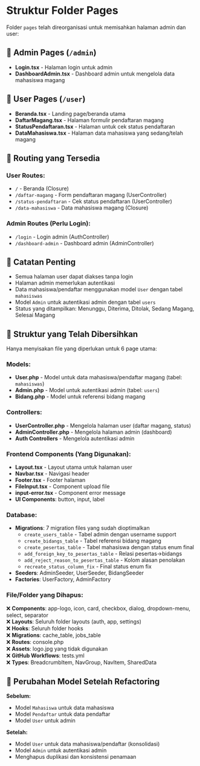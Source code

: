# Struktur Folder Pages

Folder `pages` telah direorganisasi untuk memisahkan halaman admin dan user:

## 📁 Admin Pages (`/admin`)

- **Login.tsx** - Halaman login untuk admin
- **DashboardAdmin.tsx** - Dashboard admin untuk mengelola data mahasiswa magang

## 📁 User Pages (`/user`)

- **Beranda.tsx** - Landing page/beranda utama
- **DaftarMagang.tsx** - Halaman formulir pendaftaran magang
- **StatusPendaftaran.tsx** - Halaman untuk cek status pendaftaran
- **DataMahasiswa.tsx** - Halaman data mahasiswa yang sedang/telah magang

## 🔗 Routing yang Tersedia

### User Routes:

- `/` - Beranda (Closure)
- `/daftar-magang` - Form pendaftaran magang (UserController)
- `/status-pendaftaran` - Cek status pendaftaran (UserController)
- `/data-mahasiswa` - Data mahasiswa magang (Closure)

### Admin Routes (Perlu Login):

- `/login` - Login admin (AuthController)
- `/dashboard-admin` - Dashboard admin (AdminController)

## 📝 Catatan Penting

- Semua halaman user dapat diakses tanpa login
- Halaman admin memerlukan autentikasi
- Data mahasiswa/pendaftar menggunakan model `User` dengan tabel `mahasiswas`
- Model `Admin` untuk autentikasi admin dengan tabel `users`
- Status yang ditampilkan: Menunggu, Diterima, Ditolak, Sedang Magang, Selesai Magang

## 🧹 Struktur yang Telah Dibersihkan

Hanya menyisakan file yang diperlukan untuk 6 page utama:

### Models:

- **User.php** - Model untuk data mahasiswa/pendaftar magang (tabel: `mahasiswas`)
- **Admin.php** - Model untuk autentikasi admin (tabel: `users`)
- **Bidang.php** - Model untuk referensi bidang magang

### Controllers:

- **UserController.php** - Mengelola halaman user (daftar magang, status)
- **AdminController.php** - Mengelola halaman admin (dashboard)
- **Auth Controllers** - Mengelola autentikasi admin

### Frontend Components (Yang Digunakan):

- **Layout.tsx** - Layout utama untuk halaman user
- **Navbar.tsx** - Navigasi header
- **Footer.tsx** - Footer halaman
- **FileInput.tsx** - Component upload file
- **input-error.tsx** - Component error message
- **UI Components**: button, input, label

### Database:

- **Migrations**: 7 migration files yang sudah dioptimalkan
    - `create_users_table` - Tabel admin dengan username support
    - `create_bidangs_table` - Tabel referensi bidang magang
    - `create_pesertas_table` - Tabel mahasiswa dengan status enum final
    - `add_foreign_key_to_pesertas_table` - Relasi pesertas->bidangs
    - `add_reject_reason_to_pesertas_table` - Kolom alasan penolakan
    - `recreate_status_column_fix` - Final status enum fix
- **Seeders**: AdminSeeder, UserSeeder, BidangSeeder
- **Factories**: UserFactory, AdminFactory

### File/Folder yang Dihapus:

❌ **Components**: app-logo, icon, card, checkbox, dialog, dropdown-menu, select, separator  
❌ **Layouts**: Seluruh folder layouts (auth, app, settings)  
❌ **Hooks**: Seluruh folder hooks  
❌ **Migrations**: cache_table, jobs_table  
❌ **Routes**: console.php  
❌ **Assets**: logo.jpg yang tidak digunakan  
❌ **GitHub Workflows**: tests.yml  
❌ **Types**: BreadcrumbItem, NavGroup, NavItem, SharedData

## 🔄 Perubahan Model Setelah Refactoring

**Sebelum:**

- Model `Mahasiswa` untuk data mahasiswa
- Model `Pendaftar` untuk data pendaftar
- Model `User` untuk admin

**Setelah:**

- Model `User` untuk data mahasiswa/pendaftar (konsolidasi)
- Model `Admin` untuk autentikasi admin
- Menghapus duplikasi dan konsistensi penamaan
